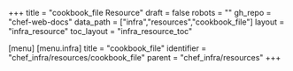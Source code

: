 +++
title = "cookbook_file Resource"
draft = false
robots = ""
gh_repo = "chef-web-docs"
data_path = ["infra","resources","cookbook_file"]
layout = "infra_resource"
toc_layout = "infra_resource_toc"

[menu]
  [menu.infra]
    title = "cookbook_file"
    identifier = "chef_infra/resources/cookbook_file"
    parent = "chef_infra/resources"
+++

<!-- The contents of this page are automatically generated from the cookbook_file.yaml file in the data directory. -->
<!-- To suggest a change, edit the https://github.com/chef/chef/blob/main/lib/chef/resource/cookbook_file.rb file
      and submit a pull request to the https://github.com/chef/chef repository. -->
